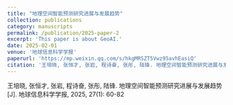 ```yaml
---
title: "地理空间智能预测研究进展与发展趋势"
collection: publications
category: manuscripts
permalink: /publication/2025-paper-2
excerpt: 'This paper is about GeoAI.'
date: 2025-02-01
venue: '地球信息科学学报'
paperurl: 'https://mp.weixin.qq.com/s/hkgMRSZT5Vwz95avhEasiQ'
citation: '王培晓, 张恒才, 张岩, 程诗奋, 张彤, 陆锋. 地理空间智能预测研究进展与发展趋势[J]. 地球信息科学学报, 2025, 27(1): 60-82'
---
```


王培晓, 张恒才, 张岩, 程诗奋, 张彤, 陆锋. 地理空间智能预测研究进展与发展趋势[J]. 地球信息科学学报, 2025, 27(1): 60-82